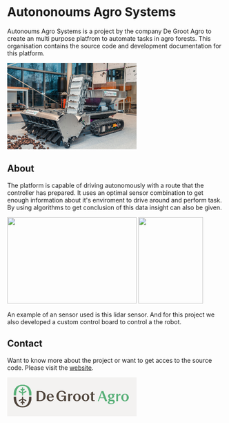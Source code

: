# Autononoums Agro Systems
Autonoums Agro Systems is a project by the company De Groot Agro to create an multi purpose platfrom to automate tasks in agro forests. This organisation contains the source code and development documentation for this platform.

<img src="profile/araf.jpg"  width="300" height="200">

## About
The platform is capable of driving autonomously with a route that the controller has prepared. It uses an optimal sensor combination to get enough information about it's enviroment to drive around and perform task. By using algorithms to get conclusion of this data insight can also be given. 

<img src="profile/puk.jpg"  width="300" height="200"> <img src="profile/board.jpg"  width="150" height="200">

An example of an sensor used is this lidar sensor. And for this project we also developed a custom control board to control a the robot. 


## Contact
Want to know more about the project or want to get acces to the source code. Please visit the [website](https://degrootagro.nl/).

<img src="profile/degroot.png"  width="300" height="90">
